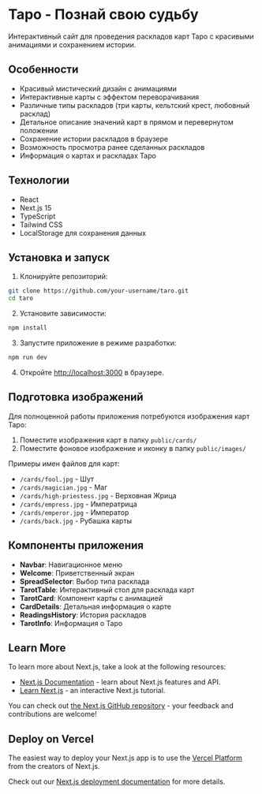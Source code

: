 # Таро - Познай свою судьбу

Интерактивный сайт для проведения раскладов карт Таро с красивыми анимациями и сохранением истории.

## Особенности

- Красивый мистический дизайн с анимациями
- Интерактивные карты с эффектом переворачивания
- Различные типы раскладов (три карты, кельтский крест, любовный расклад)
- Детальное описание значений карт в прямом и перевернутом положении
- Сохранение истории раскладов в браузере
- Возможность просмотра ранее сделанных раскладов
- Информация о картах и раскладах Таро

## Технологии

- React
- Next.js 15
- TypeScript
- Tailwind CSS
- LocalStorage для сохранения данных

## Установка и запуск

1. Клонируйте репозиторий:

```bash
git clone https://github.com/your-username/taro.git
cd taro
```

2. Установите зависимости:

```bash
npm install
```

3. Запустите приложение в режиме разработки:

```bash
npm run dev
```

4. Откройте [http://localhost:3000](http://localhost:3000) в браузере.

## Подготовка изображений

Для полноценной работы приложения потребуются изображения карт Таро:

1. Поместите изображения карт в папку `public/cards/`
2. Поместите фоновое изображение и иконку в папку `public/images/`

Примеры имен файлов для карт:

- `/cards/fool.jpg` - Шут
- `/cards/magician.jpg` - Маг
- `/cards/high-priestess.jpg` - Верховная Жрица
- `/cards/empress.jpg` - Императрица
- `/cards/emperor.jpg` - Император
- `/cards/back.jpg` - Рубашка карты

## Компоненты приложения

- **Navbar**: Навигационное меню
- **Welcome**: Приветственный экран
- **SpreadSelector**: Выбор типа расклада
- **TarotTable**: Интерактивный стол для расклада карт
- **TarotCard**: Компонент карты с анимацией
- **CardDetails**: Детальная информация о карте
- **ReadingsHistory**: История раскладов
- **TarotInfo**: Информация о Таро

## Learn More

To learn more about Next.js, take a look at the following resources:

- [Next.js Documentation](https://nextjs.org/docs) - learn about Next.js features and API.
- [Learn Next.js](https://nextjs.org/learn) - an interactive Next.js tutorial.

You can check out [the Next.js GitHub repository](https://github.com/vercel/next.js) - your feedback and contributions are welcome!

## Deploy on Vercel

The easiest way to deploy your Next.js app is to use the [Vercel Platform](https://vercel.com/new?utm_medium=default-template&filter=next.js&utm_source=create-next-app&utm_campaign=create-next-app-readme) from the creators of Next.js.

Check out our [Next.js deployment documentation](https://nextjs.org/docs/app/building-your-application/deploying) for more details.
